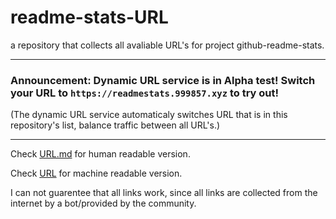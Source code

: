 # readme-stats-URL
a repository that collects all avaliable URL's for project github-readme-stats.

----

### Announcement: Dynamic URL service is in Alpha test! Switch your URL to `https://readmestats.999857.xyz` to try out!

(The dynamic URL service automaticaly switches URL that is in this repository's list, balance traffic between all URL's.)

----

Check [URL.md](https://github.com/PencilNavigator/readme-stats-URL/blob/master/URL.md) for human readable version.

Check [URL](https://github.com/PencilNavigator/readme-stats-URL/blob/master/URL) for machine readable version.

I can not guarentee that all links work, since all links are collected from the internet by a bot/provided by the community.
